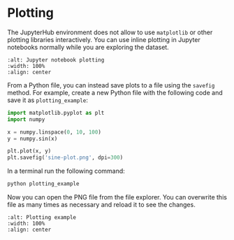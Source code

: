 # Plotting

The JupyterHub environment does not allow to use `matplotlib` or other plotting libraries interactively. You can use inline plotting in Jupyter notebooks normally while you are exploring the dataset.

```{image} ./images/notebook-plotting.png
:alt: Jupyter notebook plotting
:width: 100%
:align: center
```

From a Python file, you can instead save plots to a file using the `savefig` method. For example, create a new Python file with the following code and save it as `plotting_example`:

```python
import matplotlib.pyplot as plt
import numpy

x = numpy.linspace(0, 10, 100)
y = numpy.sin(x)

plt.plot(x, y)
plt.savefig('sine-plot.png', dpi=300)
```

In a terminal run the following command:

```bash
python plotting_example
```

Now you can open the PNG file from the file explorer. You can overwrite this file as many times as necessary and reload it to see the changes.

```{figure} ./images/plotting-savefig.png
:alt: Plotting example
:width: 100%
:align: center
```
